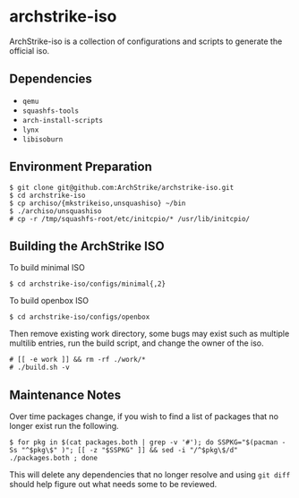 archstrike-iso
===============
ArchStrike-iso is a collection of configurations and scripts to generate the official iso.    

Dependencies
------------
 * `qemu`
 * `squashfs-tools`
 * `arch-install-scripts`
 * `lynx`
 * `libisoburn`

Environment Preparation
-----------------------
```shell
$ git clone git@github.com:ArchStrike/archstrike-iso.git
$ cd archstrike-iso
$ cp archiso/{mkstrikeiso,unsquashiso} ~/bin
$ ./archiso/unsquashiso
# cp -r /tmp/squashfs-root/etc/initcpio/* /usr/lib/initcpio/
```

Building the ArchStrike ISO
---------------------------
To build minimal ISO
```shell
$ cd archstrike-iso/configs/minimal{,2}
```
To build openbox ISO
```shell
$ cd archstrike-iso/configs/openbox
```
Then remove existing work directory, some bugs may exist such as multiple multilib entries,
run the build script, and change the owner of the iso.
```
# [[ -e work ]] && rm -rf ./work/*
# ./build.sh -v
```

Maintenance Notes
-----------------
Over time packages change, if you wish to find a list of packages that no longer exist run the following.
```
$ for pkg in $(cat packages.both | grep -v '#'); do SSPKG="$(pacman -Ss "^$pkg\$" )"; [[ -z "$SSPKG" ]] && sed -i "/^$pkg\$/d" ./packages.both ; done
```
This will delete any dependencies that no longer resolve and using `git diff` should help figure out what needs some to be reviewed.
